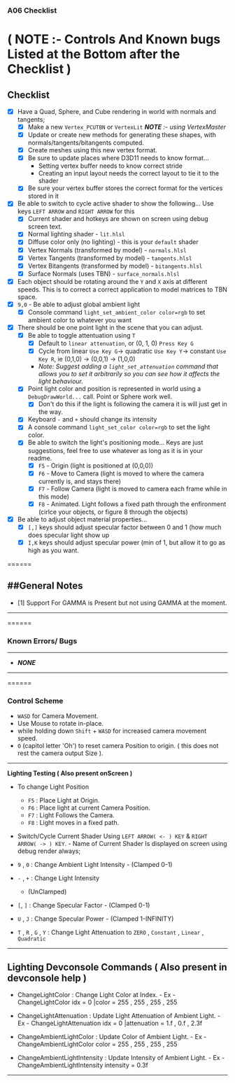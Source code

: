 

### A06 Checklist
**( NOTE :- Controls And Known bugs Listed at the Bottom after the Checklist )**
======

## Checklist
- [x] Have a Quad, Sphere, and Cube rendering in world with normals and tangents;
    - [x] Make a new `Vertex_PCUTBN` or `VertexLit` *__NOTE__ :- using VertexMaster*
    - [x] Update or create new methods for generating these shapes, with normals/tangents/bitangents computed.
    - [x] Create meshes using this new vertex format.
    - [x] Be sure to update places where D3D11 needs to know format...
        - Setting vertex buffer needs to know correct stride
        - Creating an input layout needs the correct layout to tie it to the shader
    - [x] Be sure your vertex buffer stores the correct format for the vertices stored in it
- [x] Be able to switch to cycle active shader to show the following...  Use keys `LEFT ARROW` and `RIGHT ARROW` for this
    - [x] Current shader and hotkeys are shown on screen using debug screen text.
    - [x] Normal lighting shader - `lit.hlsl`
    - [x] Diffuse color only (no lighting) - this is your `default` shader
    - [x] Vertex Normals (transformed by model) - `normals.hlsl`
    - [x] Vertex Tangents (transformed by model) - `tangents.hlsl`
    - [x] Vertex Bitangents (transformed by model) - `bitangents.hlsl`
    - [x] Surface Normals (uses TBN) - `surface_normals.hlsl`
- [x] Each object should be rotating around the `Y` and `X` axis at different speeds.  This is to correct a correct application to model matrices to TBN space.
- [x] `9,0` - Be able to adjust global ambient light
    - [x] Console command `light_set_ambient_color color=rgb` to set ambient color to whatever you want
- [x] There should be one point light in the scene that you can adjust.
    - [x] Be able to toggle attentuation using `T`
        - [x] Default to `linear attenuation`, or (0, 1, 0) `Press Key G`
        - [x] Cycle from linear `Use Key G`-> quadratic `Use Key Y`-> constant `Use Key R`, ie (0,1,0) -> (0,0,1) -> (1,0,0)
        - *Note: Suggest adding a `light_set_attenuation` command that allows you to set it arbitrarily so you can see how it affects the light behaviour.*
    - [x] Point light color and position is represented in world using a `DebugDrawWorld...` call.  Point or Sphere work well.
        - [x] Don't do this if the light is following the camera it is will just get in the way.
    - [x] Keyboard `-` and `+` should change its intensity
    - [x] A console command `light_set_color color=rgb` to set the light color.
    - [x] Be able to switch the light's positioning mode... Keys are just suggestions, feel free to use whatever as long as it is in your readme.
        - [x] `F5` - Origin (light is positioned at (0,0,0))
        - [x] `F6` - Move to Camera (light is moved to where the camera currently is, and stays there)
        - [x] `F7` - Follow Camera (light is moved to camera each frame while in this mode)
        - [x] `F8` - Animated.  Light follows a fixed path through the enfironment (cirlce your objects, or figure 8 through the objects)
- [x] Be able to adjust object material properties...
    - [x] `[,]` keys should adjust specular factor between 0 and 1 (how much does specular light show up
    - [x] `I,K` keys should adjust specular power (min of 1, but allow it to go as high as you want.

======

##General Notes
------

- [1] Support For GAMMA is Present but not using GAMMA at the moment.
------

======

### Known Errors/ Bugs
------

- *__NONE__*

------

======

### Control Scheme

- `WASD` for Camera Movement.
- Use Mouse to rotate in-place.
- while holding down `Shift` + `WASD` for increased camera movement speed.
- `O` (capitol letter 'Oh') to reset camera Position to origin. ( this does not rest the camera output Size ).

------

**Lighting Testing ( Also present onScreen )**

- To change Light Position
    - `F5` : Place Light at Origin.
    - `F6` : Place light at current Camera Position.
    - `F7` : Light Follows the Camera.
    - `F8` : Light moves in a fixed path.

- Switch/Cycle Current Shader Using `LEFT ARROW( <- ) KEY` & `RIGHT ARROW( -> ) KEY`.
      - Name of Current Shader Is displayed on screen using debug render always;
- `9` , `0`  : Change Ambient Light Intensity
      - (Clamped 0-1)
-  `-` , `+` : Change Light Intensity
      - (UnClamped)
- `[`, `]`   : Change Specular Factor
      - (Clamped 0-1)
- `U` , `J`  : Change Specular Power
      - (Clamped 1-INFINITY)
- `T` , `R` , `G` , `Y` : Change Light Attenuation to `ZERO` , `Constant` , `Linear` , `Quadratic`
------

**Lighting Devconsole Commands ( Also present in devconsole help )**
------

- ChangeLightColor            : Change Light Color at Index.
              - Ex - ChangeLightColor idx = 0 |color = 255 , 255 , 255 , 255

- ChangeLightAttenuation      : Update Light Attenuation of Ambient Light.
              - Ex - ChangeLightAttenuation idx = 0 |attenuation = 1.f , 0.f , 2.3f

- ChangeAmbientLightColor     : Update Color of Ambient Light.
              - Ex - ChangeAmbientLightColor  color = 255 , 255 , 255 , 255

- ChangeAmbientLightIntensity : Update Intensity of Ambient Light.
              - Ex -  ChangeAmbientLightIntensity intensity = 0.3f
------

